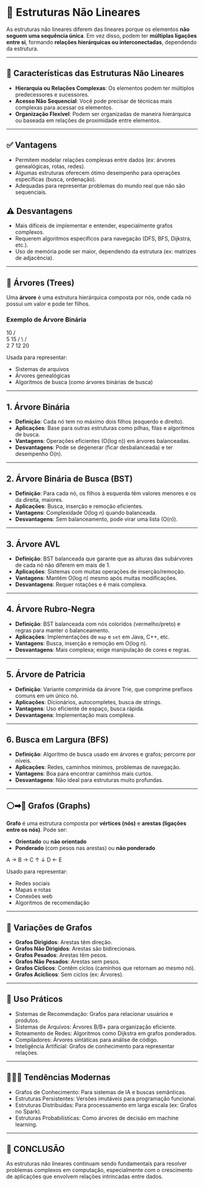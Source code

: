 # 📌 Estruturas Não Lineares

As estruturas não lineares diferem das lineares porque os elementos **não seguem uma sequência única**.
Em vez disso, podem ter **múltiplas ligações entre si**, formando **relações hierárquicas ou interconectadas**, dependendo da estrutura.

---

## 🔎 Características das Estruturas Não Lineares

- **Hierarquia ou Relações Complexas**: Os elementos podem ter múltiplos predecessores e sucessores.
- **Acesso Não Sequencial**: Você pode precisar de técnicas mais complexas para acessar os elementos.
- **Organização Flexível**: Podem ser organizadas de maneira hierárquica ou baseada em relações de proximidade entre elementos.

---

## ✅ Vantagens

- Permitem modelar relações complexas entre dados (ex: árvores genealógicas, rotas, redes).
- Algumas estruturas oferecem ótimo desempenho para operações específicas (busca, ordenação).
- Adequadas para representar problemas do mundo real que não são sequenciais.

## ⚠️ Desvantagens

- Mais difíceis de implementar e entender, especialmente grafos complexos.
- Requerem algoritmos específicos para navegação (DFS, BFS, Dijkstra, etc.).
- Uso de memória pode ser maior, dependendo da estrutura (ex: matrizes de adjacência).

---

## 🌲 Árvores (Trees)

Uma **árvore** é uma estrutura hierárquica composta por nós, onde cada nó possui um valor e pode ter filhos.

### Exemplo de Árvore Binária

   10
   / \
  5 15
 / \ / \
 2 7 12 20

Usada para representar:

- Sistemas de arquivos
- Árvores genealógicas
- Algoritmos de busca (como árvores binárias de busca)

---

## 1. **Árvore Binária**

- **Definição**: Cada nó tem no máximo dois filhos (esquerdo e direito).
- **Aplicações**: Base para outras estruturas como pilhas, filas e algoritmos de busca.
- **Vantagens**: Operações eficientes (O(log n)) em árvores balanceadas.
- **Desvantagens**: Pode se degenerar (ficar desbalanceada) e ter desempenho O(n).

---

## 2. **Árvore Binária de Busca (BST)**

- **Definição**: Para cada nó, os filhos à esquerda têm valores menores e os da direita, maiores.
- **Aplicações**: Busca, inserção e remoção eficientes.
- **Vantagens**: Complexidade O(log n) quando balanceada.
- **Desvantagens**: Sem balanceamento, pode virar uma lista (O(n)).

---

## 3. **Árvore AVL**

- **Definição**: BST balanceada que garante que as alturas das subárvores de cada nó não diferem em mais de 1.
- **Aplicações**: Sistemas com muitas operações de inserção/remoção.
- **Vantagens**: Mantém O(log n) mesmo após muitas modificações.
- **Desvantagens**: Requer rotações e é mais complexa.

---

## 4. **Árvore Rubro-Negra**

- **Definição**: BST balanceada com nós coloridos (vermelho/preto) e regras para manter o balanceamento.
- **Aplicações**: Implementações de `map` e `set` em Java, C++, etc.
- **Vantagens**: Busca, inserção e remoção em O(log n).
- **Desvantagens**: Mais complexa; exige manipulação de cores e regras.

---

## 5. **Árvore de Patricia**

- **Definição**: Variante comprimida da árvore Trie, que comprime prefixos comuns em um único nó.
- **Aplicações**: Dicionários, autocompletes, busca de strings.
- **Vantagens**: Uso eficiente de espaço, busca rápida.
- **Desvantagens**: Implementação mais complexa.

---

## 6. **Busca em Largura (BFS)**

- **Definição**: Algoritmo de busca usado em árvores e grafos; percorre por níveis.
- **Aplicações**: Redes, caminhos mínimos, problemas de navegação.
- **Vantagens**: Boa para encontrar caminhos mais curtos.
- **Desvantagens**: Não ideal para estruturas muito profundas.

---

## ⚪➡🔴 Grafos (Graphs)

**Grafo** é uma estrutura composta por **vértices (nós)** e **arestas (ligações entre os nós)**. Pode ser:

- **Orientado** ou **não orientado**
- **Ponderado** (com pesos nas arestas) ou **não ponderado**

A → B → C
↑   ↓
D ← E

Usado para representar:

- Redes sociais
- Mapas e rotas
- Conexões web
- Algoritmos de recomendação

---

## 🔁 Variações de Grafos

- **Grafos Dirigidos**: Arestas têm direção.
- **Grafos Não Dirigidos**: Arestas são bidirecionais.
- **Grafos Pesados**: Arestas têm pesos.
- **Grafos Não Pesados**: Arestas sem pesos.
- **Grafos Cíclicos**: Contêm ciclos (caminhos que retornam ao mesmo nó).
- **Grafos Acíclicos**: Sem ciclos (ex: Árvores).

---

## 🚀 Uso Práticos

- Sistemas de Recomendação: Grafos para relacionar usuários e produtos.
- Sistemas de Arquivos: Árvores B/B+ para organização eficiente.
- Roteamento de Redes: Algoritmos como Dijkstra em grafos ponderados.
- Compiladores: Árvores sintáticas para análise de código.
- Inteligência Artificial: Grafos de conhecimento para representar relações.

---

## 👨🏻‍💻 Tendências Modernas

- Grafos de Conhecimento: Para sistemas de IA e buscas semânticas.
- Estruturas Persistentes: Versões imutáveis para programação funcional.
- Estruturas Distribuídas: Para processamento em larga escala (ex: Grafos no Spark).
- Estruturas Probabilísticas: Como árvores de decisão em machine learning.

---

## 🔮 CONCLUSÃO

As estruturas não lineares continuam sendo fundamentais para resolver problemas complexos
em computação, especialmente com o crescimento de aplicações que envolvem relações intrincadas
entre dados.
